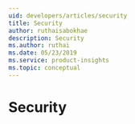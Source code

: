 ```yaml
---
uid: developers/articles/security
title: Security
author: ruthaisabokhae
description: Security
ms.author: ruthai
ms.date: 05/23/2019
ms.service: product-insights
ms.topic: conceptual
---
```


# Security 
